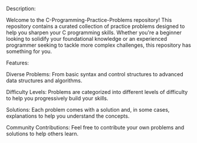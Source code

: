 Description:

Welcome to the C-Programming-Practice-Problems repository! This repository contains a curated collection of practice problems designed to help you sharpen your C programming skills. Whether you're a beginner looking to solidify your foundational knowledge or an experienced programmer seeking to tackle more complex challenges, this repository has something for you.

Features:

Diverse Problems: From basic syntax and control structures to advanced data structures and algorithms.

Difficulty Levels: Problems are categorized into different levels of difficulty to help you progressively build your skills.

Solutions: Each problem comes with a solution and, in some cases, explanations to help you understand the concepts.

Community Contributions: Feel free to contribute your own problems and solutions to help others learn.

